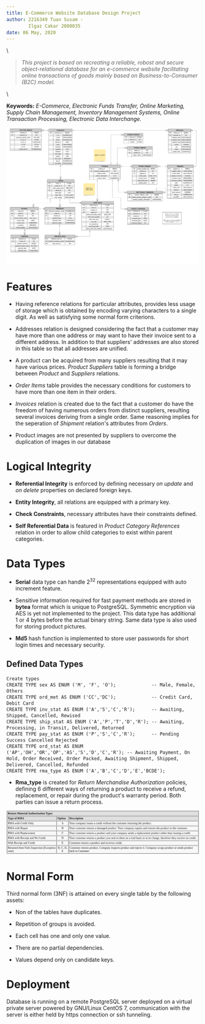 ```yaml
---
title: E-Commerce Website Database Design Project  
author: 2216349 Tuan Susam -
        Ilgaz Cakar 2008035  
date: 06 May, 2020  
---
```


\

> _This project is based on recreating a reliable, robost and secure object-relational database for an e-commerce website facilitating online transactions of goods mainly based on Business-to-Consumer (B2C) model._

\

**Keywords:** _E-Commerce, Electronic Funds Transfer, Online Marketing, Supply Chain Management, Inventory Management Systems, Online Transaction Processing, Electronic Data Interchange._


![Entity-Relation Diagram](img/er_diagram.png)

# Features

+ Having reference relations for particular attributes, provides less usage of storage which is obtained by encoding varying characters to a single digit. As well as satisfying some normal form criterions.

+ Addresses relation is designed considering the fact that a customer may have more than one address or may want to have their invoice sent to a different address. In addition to that suppliers' addresses are also stored in this table so that all addresses are unified.
 
+ A product can be acquired from many suppliers resulting that it may have various prices. _Product Suppliers_ table is forming a bridge between _Product_ and _Suppliers_ relations.
 
+ _Order Items_ table provides the necessary conditions for customers to have more than one item in their orders.
 
+ _Invoices_ relation is created due to the fact that a customer do have the freedom of having numerous orders from distinct suppliers, resulting several invoices deriving from a single order. Same reasoning implies for the seperation of _Shipment_ relation's attributes from _Orders_.

+ Product images are not presented by suppliers to overcome the duplication of images in our database

# Logical Integrity

+ **Referential Integrity** is enforced by defining necessary _on update_ and _on delete_ properties on declared foreign keys.

+ **Entity Integrity**, all relations are equipped with a primary key.

+ **Check Constraints**, necessary attributes have their constraints defined.

+ **Self Referential Data** is featured in _Product Category References_ relation in order to allow child categories to exist within parent categories. 

# Data Types
 
- **Serial** data type can handle $2^{32}$ representations equipped with auto increment feature.

- Sensitive information required for fast payment methods are stored in **bytea** format which is unique to PostgreSQL. Symmetric encryption via AES is yet not implemented to the project. This data type has additional 1 or 4 bytes before the actual binary string. Same data type is also used for storing product pictures.
 
- **Md5** hash function is implemented to store user passwords for short login times and necessary security.

## Defined Data Types

```
Create types
CREATE TYPE sex AS ENUM ('M', 'F', 'O');             -- Male, Female, Others
CREATE TYPE ord_met AS ENUM ('CC','DC');             -- Credit Card, Debit Card
CREATE TYPE inv_stat AS ENUM ('A','S','C','R');      -- Awaiting, Shipped, Cancelled, Rewised
CREATE TYPE ship_stat AS ENUM ('A','P','T','D','R'); -- Awaiting, Processing, in Transit, Delivered, Returned
CREATE TYPE pay_stat AS ENUM ('P','S','C','R');      -- Pending Success Cancelled Rejected
CREATE TYPE ord_stat AS ENUM ('AP','OH','OR','OP','AS','S','D','C','R'); -- Awaiting Payment, On Hold, Order Received, Order Packed, Awaiting Shipment, Shipped, Delivered, Cancelled, Refunded
CREATE TYPE rma_type AS ENUM ('A','B','C','D','E','BCDE');
```
 
- **Rma_type** is created for _Return Merchandise Authorization_ policies, defining 6 different ways of returning a product to receive a refund, replacement, or repair during the product's warranty period. Both parties can issue a return process.

![Return Material Authorization Types Chart](img/rma_types.png)

# Normal Form

Third normal form (3NF) is attained on every single table by the following assets:

+ Non of the tables have duplicates.
 
+ Repetition of groups is avoided.
 
+ Each cell has one and only one value.
 
+ There are no partial dependencies.
 
+ Values depend only on candidate keys.

# Deployment

Database is running on a remote PostgreSQL server deployed on a virtual private server powered by GNU/Linux CentOS 7, communication with the server is either held by https connection or ssh tunneling.
